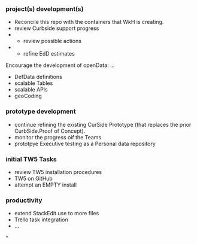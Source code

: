 ### project(s) development(s)
* Reconcile this repo with the containers that WkH is creating.
* review Curbside support progress
* * review possible actions
* * refine EdD estimates

Encourage the development of openData: ...
* DefData definitions
* scalable Tables
* scalable APIs
* geoCoding


### prototype development
* continue refining the existing CurSide Prototype (that replaces the prior CurbSide.Proof of Concept).
* monitor the progress oif the Teams
* prototpye Executive testing as a Personal data repository


### initial TW5 Tasks
* review TW5 installation procedures
* TW5 on GitHub
* attempt an EMPTY install


### productivity
* extend StackEdit use to more files
* Trello task integration
* ...

^
